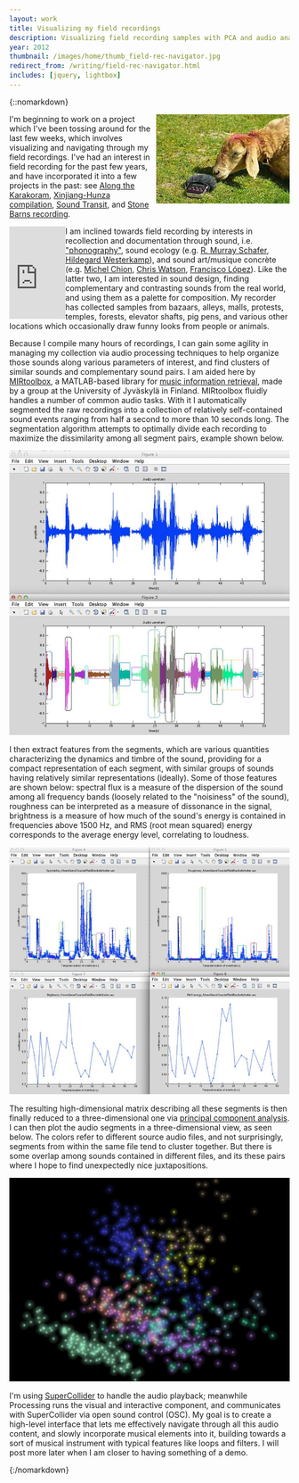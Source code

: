 ```yaml
---
layout: work
title: Visualizing my field recordings
description: Visualizing field recording samples with PCA and audio analysis
year: 2012
thumbnail: /images/home/thumb_field-rec-navigator.jpg
redirect_from: /writing/field-rec-navigator.html
includes: [jquery, lightbox]
---
```


{::nomarkdown}
<p>
	<img src="/images/xinjiang-hunza/thumb_xinjiang-hunza-compilation-2.jpg" style="float:right;">
	I'm beginning to work on a project which I've been tossing around for the last few weeks, which involves visualizing and navigating through my field recordings. I've had an interest in field recording for the past few years, and have incorporated it into a few projects in the past: see <a href="http://www.alongthekarakoram.com">Along the Karakoram</a>, <a href="/works/xinjiang-hunza-compilation.html">Xinjiang-Hunza compilation</a>, <a href="http://turbulence.org/soundtransit/search/artistinfo.php?id=473">Sound Transit</a>, and <a href="http://soundcloud.com/genekogan/stone-barns">Stone Barns recording</a>. 
</p>
<p>
	<iframe width="20%" height="166" scrolling="no" frameborder="no" src="https://w.soundcloud.com/player/?url=http%3A%2F%2Fapi.soundcloud.com%2Ftracks%2F51667833&amp;auto_play=false&amp;show_artwork=false&amp;color=23521d" style="float:left;"></iframe>
	I am inclined towards field recording by interests in recollection and documentation through sound, i.e. <a href="http://www.phonography.org/word.htm">"phonography"</a>, sound ecology (e.g. <a href="http://en.wikipedia.org/wiki/R._Murray_Schafer">R. Murray Schafer</a>, <a href="http://www.sfu.ca/~westerka/">Hildegard Westerkamp</a>), and sound art/musique concrète (e.g. <a href="http://www.michelchion.com/v1/">Michel Chion</a>, <a href="http://www.chriswatson.net">Chris Watson</a>, <a href="http://www.franciscolopez.net">Francisco López</a>). Like the latter two, I am interested in sound design, finding complementary and contrasting sounds from the real world, and using them as a palette for composition. My recorder has collected samples from bazaars, alleys, malls, protests, temples, forests, elevator shafts, pig pens, and various other locations which occasionally draw funny looks from people or animals.
</p>
<p>
	Because I compile many hours of recordings, I can gain some agility in managing my collection via audio processing techniques to help organize those sounds along various parameters of interest, and find clusters of similar sounds and complementary sound pairs. I am aided here by <a href="https://www.jyu.fi/hum/laitokset/musiikki/en/research/coe/materials/mirtoolbox">MIRtoolbox</a>, a MATLAB-based library for <a href="http://en.wikipedia.org/wiki/Music_information_retrieval">music information retrieval</a>, made by a group at the University of Jyväskylä in Finland. MIRtoolbox fluidly handles a number of common audio tasks. With it I automatically segmented the raw recordings into a collection of relatively self-contained sound events ranging from half a second  to  more than 10 seconds long. The segmentation algorithm attempts to optimally divide each recording to maximize the dissimilarity among all segment pairs, example shown below.
</p>
	<center>
	<a href="/images/field-rec-navigator/audio-segmentation.jpg" rel="lightbox[fieldrecnav]"><img src="/images/field-rec-navigator/thumb_audio-segmentation.jpg" /></a>
	</center>
<p>
	I then extract features from the segments, which are various quantities characterizing the dynamics and timbre of the sound, providing for a compact representation of each segment, with similar groups of sounds having relatively similar representations (ideally). Some of those features are shown below: spectral flux is a measure of the dispersion of the sound among all frequency bands (loosely related to the "noisiness" of the sound), roughness can be interpreted as a measure of dissonance in the signal, brightness is a measure of how much of the sound's energy is contained in frequencies above 1500 Hz, and RMS (root mean squared) energy corresponds to the average energy level, correlating to loudness.
</p>
<p>
	<center>
	<a href="/images/field-rec-navigator/audio-features.jpg" rel="lightbox[fieldrecnav]"><img src="/images/field-rec-navigator/thumb_audio-features.jpg" /></a>
	</center>
</p>
<p>
	The resulting high-dimensional matrix describing all these segments is then finally reduced to a three-dimensional one via <a href="http://en.wikipedia.org/wiki/Principal_component_analysis">principal component analysis</a>. I can then plot the audio segments in a three-dimensional view, as seen below. The colors refer to different source audio files, and not surprisingly, segments from within the same file tend to cluster together. But there is some overlap among sounds contained in different files, and its these pairs where I hope to find unexpectedly nice juxtapositions.
</p>
<p>
	<center>
	<a href="/images/field-rec-navigator/field-rec-3d.jpg" rel="lightbox[fieldrecnav]"><img src="/images/field-rec-navigator/thumb_field-rec-3d.jpg" /></a>
	</center>
</p>
<p>
	I'm using <a href="https://supercollider.sourceforge.net/">SuperCollider</a> to handle the audio playback; meanwhile Processing runs the visual and interactive component, and communicates with SuperCollider via open sound control (OSC).  My goal is to create a high-level interface that lets me effectively navigate through all this audio content, and slowly incorporate musical elements into it, building towards a sort of musical instrument with typical features like loops and filters. I will post more later when I am closer to having something of a demo.
</p>
{:/nomarkdown}
